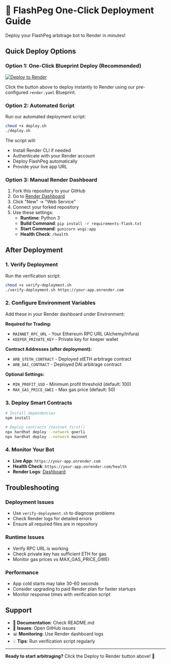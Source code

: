 # 🚀 FlashPeg One-Click Deployment Guide

Deploy your FlashPeg arbitrage bot to Render in minutes!

## Quick Deploy Options

### Option 1: One-Click Blueprint Deploy (Recommended)
[![Deploy to Render](https://render.com/images/deploy-to-render-button.svg)](https://render.com/deploy?repo=https://github.com/mmaier88/FlashPeg)

Click the button above to deploy instantly to Render using our pre-configured `render.yaml` Blueprint.

### Option 2: Automated Script
Run our automated deployment script:
```bash
chmod +x deploy.sh
./deploy.sh
```

The script will:
- Install Render CLI if needed
- Authenticate with your Render account  
- Deploy FlashPeg automatically
- Provide your live app URL

### Option 3: Manual Render Dashboard
1. Fork this repository to your GitHub
2. Go to [Render Dashboard](https://dashboard.render.com/)
3. Click "New" → "Web Service"
4. Connect your forked repository
5. Use these settings:
   - **Runtime**: Python 3
   - **Build Command**: `pip install -r requirements-flask.txt`
   - **Start Command**: `gunicorn wsgi:app`
   - **Health Check**: `/health`

## After Deployment

### 1. Verify Deployment
Run the verification script:
```bash
chmod +x verify-deployment.sh
./verify-deployment.sh https://your-app.onrender.com
```

### 2. Configure Environment Variables
Add these in your Render dashboard under Environment:

**Required for Trading:**
- `MAINNET_RPC_URL` - Your Ethereum RPC URL (Alchemy/Infura)
- `KEEPER_PRIVATE_KEY` - Private key for keeper wallet

**Contract Addresses (after deployment):**
- `ARB_STETH_CONTRACT` - Deployed stETH arbitrage contract
- `ARB_DAI_CONTRACT` - Deployed DAI arbitrage contract

**Optional Settings:**
- `MIN_PROFIT_USD` - Minimum profit threshold (default: 100)
- `MAX_GAS_PRICE_GWEI` - Max gas price (default: 50)

### 3. Deploy Smart Contracts
```bash
# Install dependencies
npm install

# Deploy contracts (testnet first!)
npx hardhat deploy --network goerli
npx hardhat deploy --network mainnet
```

### 4. Monitor Your Bot
- **Live App**: `https://your-app.onrender.com`
- **Health Check**: `https://your-app.onrender.com/health`
- **Render Logs**: [Dashboard](https://dashboard.render.com/)

## Troubleshooting

### Deployment Issues
- Use `verify-deployment.sh` to diagnose problems
- Check Render logs for detailed errors
- Ensure all required files are in repository

### Runtime Issues
- Verify RPC URL is working
- Check private key has sufficient ETH for gas
- Monitor gas prices vs MAX_GAS_PRICE_GWEI

### Performance
- App cold starts may take 30-60 seconds
- Consider upgrading to paid Render plan for faster startups
- Monitor response times with verification script

## Support

- 📖 **Documentation**: Check README.md
- 🔧 **Issues**: Open GitHub issues
- 📊 **Monitoring**: Use Render dashboard logs
- 💡 **Tips**: Run verification script regularly

---

**Ready to start arbitraging?** Click the Deploy to Render button above! 🚀